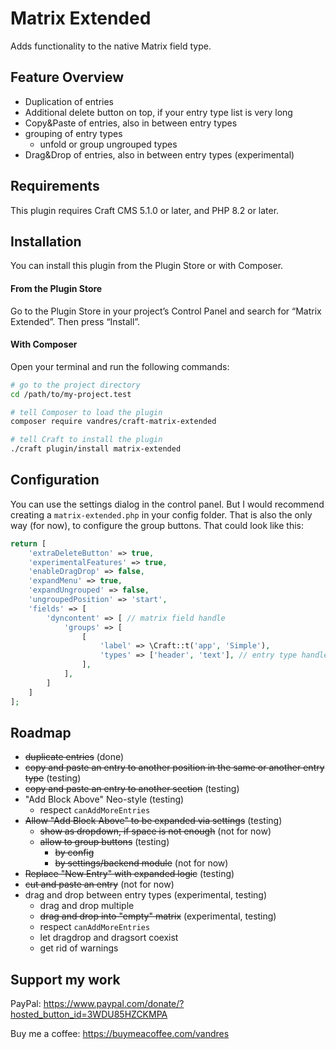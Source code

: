 # Matrix Extended

Adds functionality to the native Matrix field type.

## Feature Overview

- Duplication of entries
- Additional delete button on top, if your entry type list is very long 
- Copy&Paste of entries, also in between entry types
- grouping of entry types
  - unfold or group ungrouped types
- Drag&Drop of entries, also in between entry types (experimental)

## Requirements

This plugin requires Craft CMS 5.1.0 or later, and PHP 8.2 or later.

## Installation

You can install this plugin from the Plugin Store or with Composer.

#### From the Plugin Store

Go to the Plugin Store in your project’s Control Panel and search for “Matrix Extended”. Then press “Install”.

#### With Composer

Open your terminal and run the following commands:

```bash
# go to the project directory
cd /path/to/my-project.test

# tell Composer to load the plugin
composer require vandres/craft-matrix-extended

# tell Craft to install the plugin
./craft plugin/install matrix-extended
```

## Configuration

You can use the settings dialog in the control panel. But I would recommend creating a `matrix-extended.php` in your config folder. 
That is also the only way (for now), to configure the group buttons. That could look like this:

```php
return [
    'extraDeleteButton' => true,
    'experimentalFeatures' => true,
    'enableDragDrop' => false,
    'expandMenu' => true,
    'expandUngrouped' => false,
    'ungroupedPosition' => 'start',
    'fields' => [
        'dyncontent' => [ // matrix field handle
            'groups' => [
                [
                    'label' => \Craft::t('app', 'Simple'),
                    'types' => ['header', 'text'], // entry type handles
                ],
            ],
        ]
    ]
];

```

## Roadmap

- ~~duplicate entries~~ (done)
- ~~copy and paste an entry to another position in the same or another entry type~~ (testing)
- ~~copy and paste an entry to another section~~ (testing)
- "Add Block Above" Neo-style (testing)
  - respect `canAddMoreEntries`
- ~~Allow "Add Block Above" to be expanded via settings~~ (testing)
  - ~~show as dropdown, if space is not enough~~ (not for now)
  - ~~allow to group buttons~~ (testing)
    - ~~by config~~
    - ~~by settings/backend module~~ (not for now)
- ~~Replace "New Entry" with expanded logic~~ (testing)
- ~~cut and paste an entry~~ (not for now)
- drag and drop between entry types (experimental, testing)
  - drag and drop multiple
  - ~~drag and drop into "empty" matrix~~ (experimental, testing)
  - respect `canAddMoreEntries`
  - let dragdrop and dragsort coexist
  - get rid of warnings

## Support my work

PayPal: https://www.paypal.com/donate/?hosted_button_id=3WDU85HZCKMPA

Buy me a coffee: https://buymeacoffee.com/vandres
